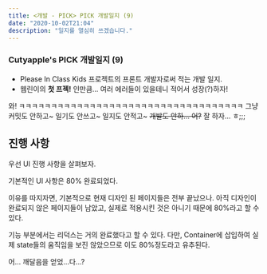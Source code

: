 ```yaml
---
title: <개발 - PICK> PICK 개발일지 (9)
date: "2020-10-02T21:04"
description: "일지를 열심히 쓰겠습니다."
---
```


### Cutyapple's PICK 개발일지 (9)

- Please In Class Kids 프로젝트의 프론트 개발자로써 적는 개발 일지.
- 웹린이의 **첫 프젝!** 인만큼... 여러 에러들이 있을테니 적어서 성장(?)하자!

와! ㅋㅋㅋㅋㅋㅋㅋㅋㅋㅋㅋㅋㅋㅋㅋㅋㅋㅋㅋㅋㅋㅋㅋㅋㅋㅋㅋㅋㅋㅋㅋㅋㅋㅋㅋ
그냥 커밋도 안하고~ 일기도 안쓰고~ 일지도 안적고~ ~~개발도 안하... 어?~~ 잘 하자... ㅎ;;;

## 진행 사항

우선 UI 진행 사항을 살펴보자.

기본적인 UI 사항은 80% 완료되었다.

이유를 따지자면, 기본적으로 현재 디자인 된 페이지들은 전부 끝났으나.
아직 디자인이 완료되지 않은 페이지들이 남았고, 실제로 적용시킨 것은 아니기 때문에 80%라고 할 수 있다.

기능 부분에서는 리덕스는 거의 완료했다고 할 수 있다.
다만, Container에 삽입하여 실제 state들의 움직임을 보진 않았으므로 이도 80%정도라고 유추된다.

어...
깨달음을 얻었...다...?
